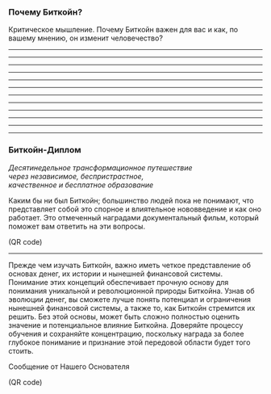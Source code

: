 ### Почему Биткойн?


Критическое мышление. Почему Биткойн важен для вас и как, по вашему мнению, он изменит человечество?
_________________________________________________________________________________________________________
_________________________________________________________________________________________________________
_________________________________________________________________________________________________________
_________________________________________________________________________________________________________
_________________________________________________________________________________________________________
_________________________________________________________________________________________________________
_________________________________________________________________________________________________________
_________________________________________________________________________________________________________
_________________________________________________________________________________________________________
_________________________________________________________________________________________________________
_________________________________________________________________________________________________________
_________________________________________________________________________________________________________





### Биткойн-Диплом    
_Десятинедельное трансформационное путешествие_    
_через независимое, беспристрастное,_    
_качественное и бесплатное образование_    



Каким бы ни был Биткойн; большинство людей пока не понимают, что представляет собой это спорное и влиятельное нововведение и как оно работает. Это отмеченный наградами документальный фильм, который поможет вам ответить на эти вопросы.


(QR code)

_________________________________________________________________________________________________________




Прежде чем изучать Биткойн, важно иметь четкое представление об основах денег, их истории и нынешней финансовой системы. Понимание этих концепций обеспечивает прочную основу для понимания уникальной и революционной природы Биткойна. Узнав об эволюции денег, вы сможете лучше понять потенциал и ограничения нынешней финансовой системы, а также то, как Биткойн стремится их решить. Без этой основы, может быть сложно полностью оценить значение и потенциальное влияние Биткойна. Доверяйте процессу обучения и сохраняйте концентрацию, поскольку награда за более глубокое понимание и признание этой передовой области будет того стоить.



Сообщение от Нашего Основателя

(QR code)

